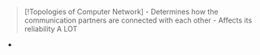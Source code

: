 >[!Topologies of Computer Network]
	- Determines how the communication partners are connected with each other
	- Affects its reliability A LOT
- 